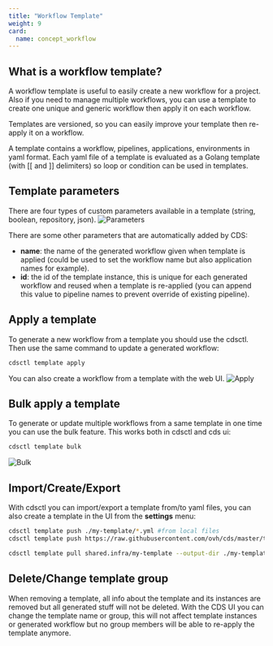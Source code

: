```yaml
---
title: "Workflow Template"
weight: 9
card: 
  name: concept_workflow
---
```


## What is a workflow template?
A workflow template is useful to easily create a new workflow for a project. Also if you need to manage multiple workflows, you can 
use a template to create one unique and generic workflow then apply it on each workflow.

Templates are versioned, so you can easily improve your template then re-apply it on a workflow.

A template contains a workflow, pipelines, applications, environments in yaml format.
Each yaml file of a template is evaluated as a Golang template (with [[ and ]] delimiters) so loop or condition can be used in templates.

## Template parameters
There are four types of custom parameters available in a template (string, boolean, repository, json).
![Parameters](/images/workflow_template_parameters.png)

There are some other parameters that are automatically added by CDS:

* **name**: the name of the generated workflow given when template is applied (could be used to set the workflow name but also application names for example).
* **id**: the id of the template instance, this is unique for each generated workflow and reused when a template is re-applied (you can append this value to pipeline names to prevent override of existing pipeline).

## Apply a template
To generate a new workflow from a template you should use the cdsctl. Then use the same command to update a generated workflow:
```sh
cdsctl template apply
```
<asciinema-player src="/images/workflow_template_apply.cast" cols="100" rows="25" autoplay="true" loop="true"></asciinema-player>

You can also create a workflow from a template with the web UI.
![Apply](/images/workflow_template_apply_ui.gif)

## Bulk apply a template
To generate or update multiple workflows from a same template in one time you can use the bulk feature. This works both in cdsctl and cds ui:
```sh
cdsctl template bulk
```
<asciinema-player src="/images/workflow_template_bulk.cast" cols="100" rows="25" autoplay="true" loop="true"></asciinema-player>

![Bulk](/images/workflow_template_bulk_ui.gif)

## Import/Create/Export
With cdsctl you can import/export a template from/to yaml files, you can also create a template in the UI from the **settings** menu:
```sh
cdsctl template push ./my-template/*.yml #from local files
cdsctl template push https://raw.githubusercontent.com/ovh/cds/master/tests/fixtures/template/simple/example-simple.yml #from remote files

cdsctl template pull shared.infra/my-template --output-dir ./my-template
```
<asciinema-player src="/images/workflow_template_pull_push.cast" cols="100" rows="25" autoplay="true" loop="true"></asciinema-player>

## Delete/Change template group
When removing a template, all info about the template and its instances are removed but all generated stuff will not be deleted.
With the CDS UI you can change the template name or group, this will not affect template instances or generated workflow but no group members will be able to re-apply the template anymore. 
